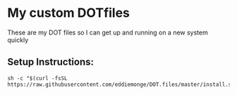 # My custom DOTfiles

These are my DOT files so I can get up and running on a new system quickly

## Setup Instructions:

```
sh -c "$(curl -fsSL https://raw.githubusercontent.com/eddiemonge/DOT.files/master/install.sh)"
```
